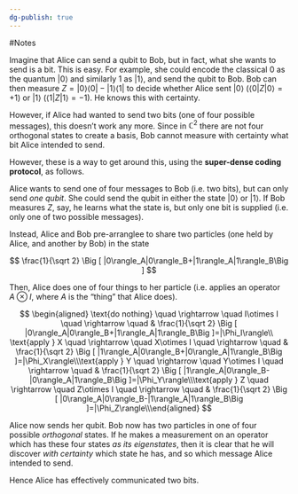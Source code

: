 ```yaml
---
dg-publish: true
---
```

#Notes 

Imagine that Alice can send a qubit to Bob, but in fact, what she wants to send is a bit. This is easy. For example, she could encode the classical 0 as the quantum $|0\rangle$ and similarly 1 as $|1\rangle$, and send the qubit to Bob. Bob can then measure $Z=|0\rangle\langle0|-|1\rangle\langle1|$ to decide whether Alice sent $|0\rangle$ ($\langle 0 |Z|0\rangle=+1)$ or $|1\rangle$ ($\langle 1|Z|1\rangle=-1$). He knows this with certainty.

However, if Alice had wanted to send two bits (one of four possible messages), this doesn’t work any more. Since in $\mathbb{C} ^2$ there are not four orthogonal states to create a basis, Bob cannot measure with certainty what bit Alice intended to send.

However, these is a way to get around this, using the **super-dense coding protocol**, as follows.

Alice wants to send one of four messages to Bob (i.e. two bits), but can only send _one qubit_. She could send the qubit in either the state $|0\rangle$ or $|1\rangle$. If Bob measures $Z$, say, he learns what the state is, but only one bit is supplied (i.e. only one of two possible messages).

Instead, Alice and Bob pre-arranglee to share two particles (one held by Alice, and another by Bob) in the state

$$ \frac{1}{\sqrt 2} \Big [ |0\rangle_A|0\rangle_B+|1\rangle_A|1\rangle_B\Big ] $$

Then, Alice does one of four things to her particle (i.e. applies an operator $A\otimes I$, where $A$ is the “thing” that Alice does).

$$ \begin{aligned} \text{do nothing} \quad \rightarrow \quad I\otimes I \quad \rightarrow \quad & \frac{1}{\sqrt 2} \Big [ |0\rangle_A|0\rangle_B+|1\rangle_A|1\rangle_B\Big ]=|\Phi_I\rangle\\ \text{apply } X \quad \rightarrow \quad X\otimes I \quad \rightarrow \quad & \frac{1}{\sqrt 2} \Big [ |1\rangle_A|0\rangle_B+|0\rangle_A|1\rangle_B\Big ]=|\Phi_X\rangle\\\text{apply } Y \quad \rightarrow \quad Y\otimes I \quad \rightarrow \quad & \frac{1}{\sqrt 2} \Big [ |1\rangle_A|0\rangle_B-|0\rangle_A|1\rangle_B\Big ]=|\Phi_Y\rangle\\\text{apply } Z \quad \rightarrow \quad Z\otimes I \quad \rightarrow \quad & \frac{1}{\sqrt 2} \Big [ |0\rangle_A|0\rangle_B-|1\rangle_A|1\rangle_B\Big ]=|\Phi_Z\rangle\\\end{aligned} $$

Alice now sends her qubit. Bob now has two particles in one of four possible _orthogonal_ states. If he makes a measurement on an operator which has these four states _as its eigenstates_, then it is clear that he will discover _with certainty_ which state he has, and so which message Alice intended to send.

Hence Alice has effectively communicated two bits.